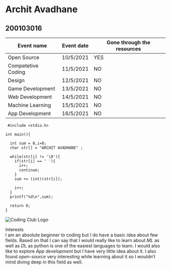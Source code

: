 # Archit Avadhane   
## 200103016
|Event name|Event date|Gone through the resources|
|---|---|---|
|Open Source|10/5/2021|YES|
|Competetive Coding|11/5/2021|NO|
|Design|12/5/2021|NO|
|Game Development|13/5/2021|NO|
|Web Development|14/5/2021|NO|
|Machine Learning|15/5/2021|NO|
|App Development|16/5/2021|NO|


```
 #include <stdio.h>

int main(){

  int sum = 0,i=0;
  char str[] = "ARCHIT AVADHANE" ;

  while(str[i] != '\0'){
    if(str[i] == ' '){
      i++;
      continue;
    }
    sum += (int)(str[i]);
   
    i++;
  }
  printf("%d\n",sum);

  return 0;
}

```

![Coding Club Logo](https://raw.githubusercontent.com/codingiitg/open_source_submission/main/coding-club%20logo.png "Coding Club IITG")

Interests  
 I am an absolute beginner to coding but I do have a basic idea about few fields. 
 Based on that I can say that I would really like to learn about *ML* as well as *D*L as python is one of the easiest languages to learn.
 I would also like to explore _App development_ but I have very little idea about it.
 I also found _open-source_ very interesting while learning about it so I wouldn’t mind diving deep in this field as well.
